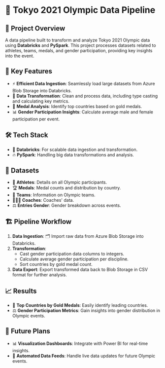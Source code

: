 # 🏅 Tokyo 2021 Olympic Data Pipeline

## 🚀 Project Overview

A data pipeline built to transform and analyze Tokyo 2021 Olympic data using **Databricks** and **PySpark**. This project processes datasets related to athletes, teams, medals, and gender participation, providing key insights into the event.

## 🔑 Key Features

- ⚡ **Efficient Data Ingestion**: Seamlessly load large datasets from Azure Blob Storage into Databricks.
- 🔄 **Data Transformation**: Clean and process data, including type casting and calculating key metrics.
- 🏅 **Medal Analysis**: Identify top countries based on gold medals.
- 📊 **Gender Participation Insights**: Calculate average male and female participation per event.

## 🛠️ Tech Stack

- 🧠 **Databricks**: For scalable data ingestion and transformation.
- 🔥 **PySpark**: Handling big data transformations and analysis.

## 📂 Datasets

- 🏃 **Athletes**: Details on all Olympic participants.
- 🏆 **Medals**: Medal counts and distribution by country.
- 👥 **Teams**: Information on Olympic teams.
- 🧑‍🤝‍🧑 **Coaches**: Coaches' data.
- ⚖️ **Entries Gender**: Gender breakdown across events.

## 🏗️ Pipeline Workflow

1. **Data Ingestion**: 🗂️ Import raw data from Azure Blob Storage into Databricks.
2. **Transformation**:
   - Cast gender participation data columns to integers.
   - Calculate average gender participation per discipline.
   - Sort countries by gold medal count.
3. **Data Export**: Export transformed data back to Blob Storage in CSV format for further analysis.

## 📈 Results

- 🚀 **Top Countries by Gold Medals**: Easily identify leading countries.
- ⚖️ **Gender Participation Metrics**: Gain insights into gender distribution in Olympic events.

## 🌟 Future Plans

- 📊 **Visualization Dashboards**: Integrate with Power BI for real-time insights.
- 🔄 **Automated Data Feeds**: Handle live data updates for future Olympic events.
